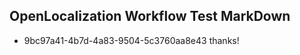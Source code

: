 ## OpenLocalization Workflow Test MarkDown
* 9bc97a41-4b7d-4a83-9504-5c3760aa8e43 thanks!

<!--HONumber=Aug16_HO3-->


